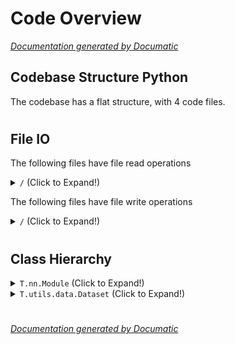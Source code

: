 # Code Overview

[_Documentation generated by Documatic_](https://www.documatic.com)

<!---Documatic-section-Codebase Structure Python-start--->
## Codebase Structure Python

The codebase has a flat structure, with 4 code files.

# #
<!---Documatic-section-Codebase Structure Python-end--->

<!---Documatic-section-File IO-start--->
## File IO

<!---Documatic-block-file_io-start--->
The following files have file read operations

<!---Documatic-block-/-start--->
<details>
	<summary><code>/</code> (Click to Expand!)</summary>

* dataset
</details>
<!---Documatic-block-/-end--->

The following files have file write operations

<!---Documatic-block-/-start--->
<details>
	<summary><code>/</code> (Click to Expand!)</summary>

* main
</details>
<!---Documatic-block-/-end--->
<!---Documatic-block-file_io-end--->

# #
<!---Documatic-section-File IO-end--->

<!---Documatic-section-Class Hierarchy-start--->
## Class Hierarchy

<!---Documatic-block-T.nn.Module-start--->
<details>
	<summary><code>T.nn.Module</code> (Click to Expand!)</summary>

* model.GCN
* model.GraphRel
</details>
<!---Documatic-block-T.nn.Module-end--->

<!---Documatic-block-T.utils.data.Dataset-start--->
<details>
	<summary><code>T.utils.data.Dataset</code> (Click to Expand!)</summary>

* dataset.DS
</details>
<!---Documatic-block-T.utils.data.Dataset-end--->

# #
<!---Documatic-section-Class Hierarchy-end--->

[_Documentation generated by Documatic_](https://www.documatic.com)